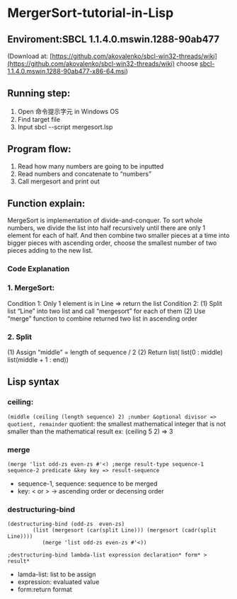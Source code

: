 # MergerSort-tutorial-in-Lisp

## Enviroment:SBCL 1.1.4.0.mswin.1288-90ab477
(Download at: [https://github.com/akovalenko/sbcl-win32-threads/wiki](https://github.com/akovalenko/sbcl-win32-threads/wiki) 
choose  [sbcl-1.1.4.0.mswin.1288-90ab477-x86-64.msi](https://github.com/akovalenko/sbcl-win32-threads/wiki))
## Running step:
1.	Open 命令提示字元 in Windows OS
2.	Find target file
3.	Input sbcl --script mergesort.lsp
## Program flow: 
1.	Read how many numbers are going to be inputted
2.	Read numbers and concatenate to “numbers”
3.	Call mergesort and print out
## Function explain:
MergeSort is implementation of divide-and-conquer. To sort whole numbers, we divide the list into half recursively until there are only 1 element for each of half. And then combine two smaller pieces at a time into bigger pieces with ascending order, choose the smallest number of two pieces adding to the new list.
  ### Code Explanation
  ### 1.	MergeSort:
  Condition 1: 
  Only 1 element is in Line => return the list
  Condition 2: 
  (1)	Split list “Line” into two list and call “mergesort” for each of them
  (2)	Use “merge” function to combine returned two list in ascending order
  ### 2.	Split
  (1)	Assign “middle” = length of sequence / 2
  (2)	Return list( list(0 : middle) list(middle + 1 : end))
 
 ## Lisp syntax
 
 ### ceiling:
`(middle (ceiling (length sequence) 2)
;number &optional divisor => quotient, remainder`
quotient: the smallest mathematical integer that is not smaller than the mathematical result
  ex: (ceiling 5 2) => 3
 ### merge
 `(merge 'list odd-zs even-zs #'<)
 ;merge result-type sequence-1 sequence-2 predicate &key key => result-sequence`
 * sequence-1, sequence: sequence to be merged
 * key: < or > -> ascending order or decensing order
 
 ### destructuring-bind
 ```Lisp
 (destructuring-bind (odd-zs  even-zs) 
         (list (mergesort (car(split Line))) (mergesort (cadr(split Line))))
            (merge 'list odd-zs even-zs #'<))

;destructuring-bind lambda-list expression declaration* form* > result*
```
* lamda-list: list to be assign
* expression: evaluated value
* form:return format

